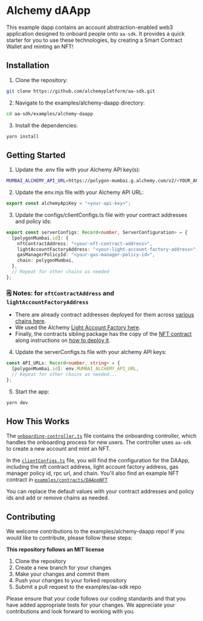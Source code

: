 # Alchemy dAApp

This example dapp contains an account abstraction-enabled web3 application designed to onboard people onto `aa-sdk`. It provides a quick starter for you to use these technologies, by creating a Smart Contract Wallet and minting an NFT!

## Installation
1. Clone the repository:
```bash
git clone https://github.com/alchemyplatform/aa-sdk.git
```
2. Navigate to the examples/alchemy-daapp directory:
```bash
cd aa-sdk/examples/alchemy-daapp
```
3. Install the dependencies:
```bash 
yarn install
```

## Getting Started
1. Update the .env file with your Alchemy API key(s):
```bash
MUMBAI_ALCHEMY_API_URL=https://polygon-mumbai.g.alchemy.com/v2/<YOUR_API_KEY>
```

2. Update the env.mjs file with your Alchemy API URL:
```javascript
export const alchemyApiKey = "<your-api-key>";
```

3. Update the configs/clientConfigs.ts file with your contract addresses and policy ids:
```typescript
export const serverConfigs: Record<number, ServerConfiguration> = {
  [polygonMumbai.id]: {
    nftContractAddress: "<your-nft-contract-address>",
    lightAccountFactoryAddress: "<your-light-account-factory-address>",
    gasManagerPolicyId: "<your-gas-manager-policy-id>",
    chain: polygonMumbai,
  },
  // Repeat for other chains as needed
};
```
### **🗒️ Notes:** for `nftContractAddress` and `lightAccountFactoryAddress` 
- There are already contract addresses deployed for them across [various chains here](https://github.com/alchemyplatform/aa-sdk/blob/main/examples/alchemy-daapp/src/configs/clientConfigs.ts).
- We used the Alchemy [Light Account Factory here](https://github.com/alchemyplatform/light-account).
- Finally, the contracts sibling package has the copy of the [NFT contract](https://github.com/alchemyplatform/aa-sdk/tree/main/examples/contracts/DAAppNFT/src) along instructions on [how to deploy it](https://github.com/alchemyplatform/aa-sdk/blob/main/examples/contracts/README.md).

4. Update the serverConfigs.ts file with your alchemy API keys:
```typescript
const API_URLs: Record<number, string> = {
  [polygonMumbai.id]: env.MUMBAI_ALCHEMY_API_URL,
  // Repeat for other chains as needed...
};
```

5. Start the app:
```bash
yarn dev
```

## How This Works
The [`onboarding-controller.ts`](https://github.com/alchemyplatform/aa-sdk/blob/master/examples/alchemy-daapp/src/surfaces/onboarding/OnboardingController.ts) file contains the onboarding controller, which handles the onboarding process for new users. The controller uses `aa-sdk` to create a new account and mint an NFT.

In the [`clientConfigs.ts`](https://github.com/alchemyplatform/aa-sdk/blob/main/examples/alchemy-daapp/src/configs/clientConfigs.ts) file, you will find the configuration for the DAApp, including the nft contract address, light account factory address, gas manager policy id, rpc url, and chain. You'll also find an example NFT contract in [`examples/contracts/DAAppNFT`](https://github.com/alchemyplatform/aa-sdk/tree/main/examples/contracts/DAAppNFT)

You can replace the default values with your contract addresses and policy ids and add or remove chains as needed.

## Contributing
We welcome contributions to the examples/alchemy-daapp repo! If you would like to contribute, please follow these steps:

**This repository follows an MIT license**

1. Clone the repository
2. Create a new branch for your changes
3. Make your changes and commit them
4. Push your changes to your forked repository
5. Submit a pull request to the examples/aa-sdk repo

Please ensure that your code follows our coding standards and that you have added appropriate tests for your changes. We appreciate your contributions and look forward to working with you.
